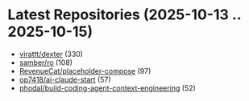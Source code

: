 # Latest Repositories (2025-10-13 .. 2025-10-15)

- [virattt/dexter](https://github.com/virattt/dexter) (330)
- [samber/ro](https://github.com/samber/ro) (108)
- [RevenueCat/placeholder-compose](https://github.com/RevenueCat/placeholder-compose) (97)
- [op7418/ai-claude-start](https://github.com/op7418/ai-claude-start) (57)
- [phodal/build-coding-agent-context-engineering](https://github.com/phodal/build-coding-agent-context-engineering) (52)
